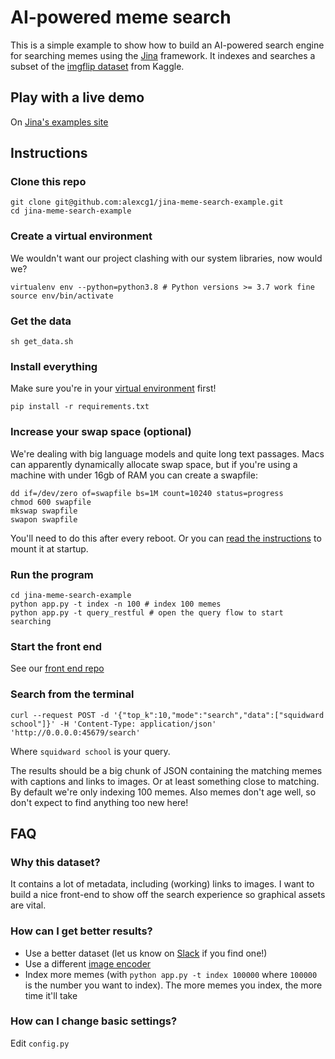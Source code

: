 # AI-powered meme search

This is a simple example to show how to build an AI-powered search engine for searching memes using the [Jina](https://github.com/jina-ai/jina/) framework. It indexes and searches a subset of the [imgflip dataset](https://www.kaggle.com/abhishtagatya/imgflipscraped-memes-caption-dataset) from Kaggle.

## Play with a live demo

On [Jina's examples site](http://examples.jina.ai)

## Instructions

### Clone this repo

```shell
git clone git@github.com:alexcg1/jina-meme-search-example.git
cd jina-meme-search-example
```

### Create a virtual environment

We wouldn't want our project clashing with our system libraries, now would we?

```shell
virtualenv env --python=python3.8 # Python versions >= 3.7 work fine
source env/bin/activate
```

### Get the data

```shell
sh get_data.sh
```

### Install everything

Make sure you're in your [virtual environment](#create-a-virtual-environment) first!

```shell
pip install -r requirements.txt
```

### Increase your swap space (optional)

We're dealing with big language models and quite long text passages. Macs can apparently dynamically allocate swap space, but if you're using a machine with under 16gb of RAM you can create a swapfile:

```shell
dd if=/dev/zero of=swapfile bs=1M count=10240 status=progress
chmod 600 swapfile
mkswap swapfile
swapon swapfile
```

You'll need to do this after every reboot. Or you can [read the instructions](https://wiki.archlinux.org/title/Swap#Manually) to mount it at startup.

### Run the program

```shell
cd jina-meme-search-example
python app.py -t index -n 100 # index 100 memes
python app.py -t query_restful # open the query flow to start searching
```

### Start the front end

See our [front end repo](https://github.com/alexcg1/jina-meme-search-frontend)

### Search from the terminal

```shell
curl --request POST -d '{"top_k":10,"mode":"search","data":["squidward school"]}' -H 'Content-Type: application/json' 'http://0.0.0.0:45679/search'
```

Where `squidward school` is your query.

The results should be a big chunk of JSON containing the matching memes with captions and links to images. Or at least something close to matching. By default we're only indexing 100 memes. Also memes don't age well, so don't expect to find anything too new here!

## FAQ

### Why this dataset?

It contains a lot of metadata, including (working) links to images. I want to build a nice front-end to show off the search experience so graphical assets are vital. 

### How can I get better results?

- Use a better dataset (let us know on [Slack](https://slack.jina.ai) if you find one!)
- Use a different [image encoder](https://github.com/jina-ai/executors/tree/main/jinahub/encoders/image)
- Index more memes (with `python app.py -t index 100000` where `100000` is the number you want to index). The more memes you index, the more time it'll take

### How can I change basic settings?

Edit `config.py`
